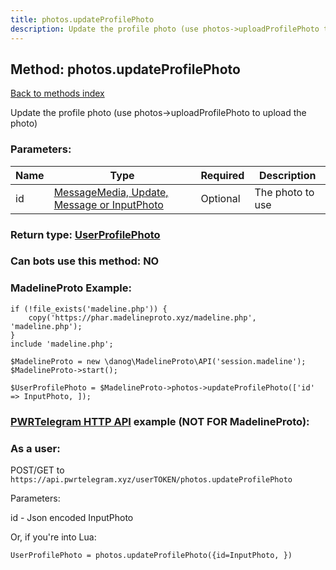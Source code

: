 ```yaml
---
title: photos.updateProfilePhoto
description: Update the profile photo (use photos->uploadProfilePhoto to upload the photo)
---
```

## Method: photos.updateProfilePhoto  
[Back to methods index](index.md)


Update the profile photo (use photos->uploadProfilePhoto to upload the photo)

### Parameters:

| Name     |    Type       | Required | Description |
|----------|---------------|----------|-------------|
|id|[MessageMedia, Update, Message or InputPhoto](../types/InputPhoto.md) | Optional|The photo to use|


### Return type: [UserProfilePhoto](../types/UserProfilePhoto.md)

### Can bots use this method: **NO**


### MadelineProto Example:


```
if (!file_exists('madeline.php')) {
    copy('https://phar.madelineproto.xyz/madeline.php', 'madeline.php');
}
include 'madeline.php';

$MadelineProto = new \danog\MadelineProto\API('session.madeline');
$MadelineProto->start();

$UserProfilePhoto = $MadelineProto->photos->updateProfilePhoto(['id' => InputPhoto, ]);
```

### [PWRTelegram HTTP API](https://pwrtelegram.xyz) example (NOT FOR MadelineProto):



### As a user:

POST/GET to `https://api.pwrtelegram.xyz/userTOKEN/photos.updateProfilePhoto`

Parameters:

id - Json encoded InputPhoto




Or, if you're into Lua:

```
UserProfilePhoto = photos.updateProfilePhoto({id=InputPhoto, })
```

